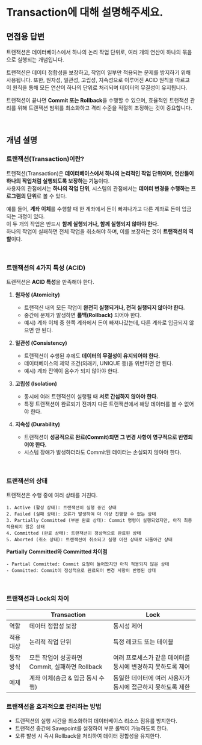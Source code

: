 # Transaction에 대해 설명해주세요.

## 면접용 답변

트랜잭션은 데이터베이스에서 하나의 논리 작업 단위로, 여러 개의 연산이 하나의 묶음으로 실행되는 개념입니다. 

트랜잭션은 데이터 정합성을 보장하고, 작업이 일부만 적용되는 문제를 방지하기 위해 사용됩니다.
또한, 원자성, 일관성, 고립성, 지속성으로 이루어진 ACID 원칙을 따르고 이 원칙을 통해 모든 연산이 하나의 단위로 처리되며 데이터의 무결성이 유지됩니다.

트랜잭션이 끝나면 **Commit 또는 Rollback**을 수행할 수 있으며, 효율적인 트랜잭션 관리를 위해 트랜잭션 범위를 최소화하고 격리 수준을 적절히 조정하는 것이 중요합니다.

<br>

## 개념 설명

### 트랜잭션(Transaction)이란?
트랜잭션(Transaction)은 **데이터베이스에서 하나의 논리적인 작업 단위이며, 연산들이 하나의 작업처럼 실행되도록 보장하는 기능**이다.  
사용자의 관점에서는 **하나의 작업 단위**, 시스템의 관점에서는 **데이터 변경을 수행하는 프로그램의 단위**로 볼 수 있다.

예를 들어, **계좌 이체**를 수행할 때 한 계좌에서 돈이 빠져나가고 다른 계좌로 돈이 입금되는 과정이 있다.  
이 두 개의 작업은 반드시 **함께 실행되거나, 함께 실행되지 않아야 한다.**  
하나의 작업이 실패하면 전체 작업을 취소해야 하며, 이를 보장하는 것이 **트랜잭션의 역할**이다.

<br>

### 트랜잭션의 4가지 특성 (ACID)
트랜잭션은 **ACID 특성**을 만족해야 한다.

1. **원자성 (Atomicity)**
   - 트랜잭션 내의 모든 작업이 **완전히 실행되거나, 전혀 실행되지 않아야 한다.**  
   - 중간에 문제가 발생하면 **롤백(Rollback)** 되어야 한다.  
   - 예시) 계좌 이체 중 한쪽 계좌에서 돈이 빠져나갔는데, 다른 계좌로 입금되지 않으면 안 된다.  

2. **일관성 (Consistency)**
   - 트랜잭션이 수행된 후에도 **데이터의 무결성이 유지되어야 한다.**  
   - 데이터베이스의 제약 조건(외래키, UNIQUE 등)을 위반하면 안 된다.  
   - 예시) 계좌 잔액이 음수가 되지 않아야 한다.  

3. **고립성 (Isolation)**
   - 동시에 여러 트랜잭션이 실행될 때 **서로 간섭하지 않아야 한다.**  
   - 특정 트랜잭션이 완료되기 전까지 다른 트랜잭션에서 해당 데이터를 볼 수 없어야 한다.  

4. **지속성 (Durability)**
   - 트랜잭션이 **성공적으로 완료(Commit)되면 그 변경 사항이 영구적으로 반영되어야 한다.**  
   - 시스템 장애가 발생하더라도 Commit된 데이터는 손실되지 않아야 한다.  

<br>

### 트랜잭션의 상태
트랜잭션은 수행 중에 여러 상태를 거친다.
```
1. Active (활성 상태): 트랜잭션이 실행 중인 상태  
2. Failed (실패 상태): 오류가 발생하여 더 이상 진행할 수 없는 상태  
3. Partially Committed (부분 완료 상태): Commit 명령이 실행되었지만, 아직 최종 적용되지 않은 상태  
4. Committed (완료 상태): 트랜잭션이 정상적으로 완료된 상태  
5. Aborted (취소 상태): 트랜잭션이 취소되고 실행 이전 상태로 되돌아간 상태
```

**Partially Committed와 Committed 차이점**
```
- Partial Committed: Commit 요청이 들어왔지만 아직 적용되지 않은 상태  
- Committed: Commit이 정상적으로 완료되어 변경 사항이 반영된 상태
```

<br>

### 트랜잭션과 Lock의 차이
|  | Transaction | Lock |
|------|----------------------|------------|
| 역할 | 데이터 정합성 보장 | 동시성 제어 |
| 적용 대상 | 논리적 작업 단위 | 특정 레코드 또는 테이블 |
| 동작 방식 | 모든 작업이 성공하면 Commit, 실패하면 Rollback | 여러 프로세스가 같은 데이터를 동시에 변경하지 못하도록 제어 |
| 예제 | 계좌 이체(송금 & 입금 동시 수행) | 동일한 데이터에 여러 사용자가 동시에 접근하지 못하도록 제한 |

### 트랜잭션을 효과적으로 관리하는 방법
- 트랜잭션의 실행 시간을 최소화하여 데이터베이스 리소스 점유를 방지한다. 
- 트랜잭션 중간에 Savepoint를 설정하여 부분 롤백이 가능하도록 한다.
- 오류 발생 시 즉시 Rollback을 처리하여 데이터 정합성을 유지한다.
